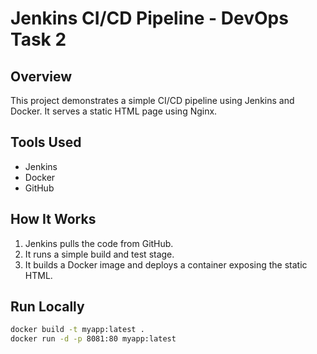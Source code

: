 # Jenkins CI/CD Pipeline - DevOps Task 2

## Overview
This project demonstrates a simple CI/CD pipeline using Jenkins and Docker. It serves a static HTML page using Nginx.

## Tools Used
- Jenkins
- Docker
- GitHub

## How It Works
1. Jenkins pulls the code from GitHub.
2. It runs a simple build and test stage.
3. It builds a Docker image and deploys a container exposing the static HTML.

## Run Locally
```bash
docker build -t myapp:latest .
docker run -d -p 8081:80 myapp:latest
